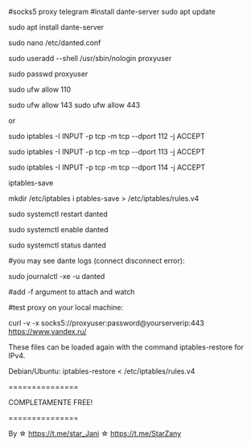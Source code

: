 #socks5 proxy telegram
#install dante-server
sudo apt update

sudo apt install dante-server

sudo nano /etc/danted.conf

sudo useradd --shell /usr/sbin/nologin proxyuser

sudo passwd proxyuser

sudo ufw allow 110


sudo ufw allow 143
sudo ufw allow 443

or

sudo iptables -I INPUT -p tcp -m tcp --dport 112 -j ACCEPT

sudo iptables -I INPUT -p tcp -m tcp --dport 113 -j ACCEPT

sudo iptables -I INPUT -p tcp -m tcp --dport 114 -j ACCEPT

iptables-save

mkdir /etc/iptables
i
ptables-save > /etc/iptables/rules.v4

sudo systemctl restart danted

sudo systemctl enable danted

sudo systemctl status danted


#you may see dante logs (connect disconnect error):

sudo journalctl -xe -u danted

#add -f argument to attach and watch

#test proxy on your local machine:

curl -v -x socks5://proxyuser:password@yourserverip:443 https://www.yandex.ru/


These files can be loaded again with the command iptables-restore for IPv4.

Debian/Ubuntu: iptables-restore < /etc/iptables/rules.v4


===============

COMPLETAMENTE FREE! 

===============

By ☆ https://t.me/star_Jani ☆ https://t.me/StarZany
